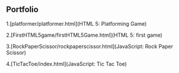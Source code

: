 ## Portfolio

1.[platformer/platformer.html](HTML 5: Platforming Game)

2.[FirstHTML5game/firstHTML5Game.html](HTML 5: first game)

3.[RockPaperScissor/rockpaperscissor.html](JavaScript: Rock Paper Scissor)

4.[TicTacToe/index.html](JavaScript: Tic Tac Toe)
